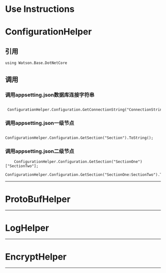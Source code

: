 Use Instructions
=====
# ConfigurationHelper
## 引用
    using Watson.Base.DotNetCore
## 调用
### 调用appsetting.json数据库连接字符串
```CSharp
    ConfigurationHelper.Configuration.GetConnectionString("ConnectionString");
```
### 调用appsetting.json一级节点
```CSharp
    ConfigurationHelper.Configuration.GetSection("Section").ToString();
```
### 调用appsetting.json二级节点
```CSharp
    ConfigurationHelper.Configuration.GetSection("SectionOne")["SectionTwo"];
    ConfigurationHelper.Configuration.GetSection("SectionOne:SectionTwo").ToString();
```
---
# ProtoBufHelper
---
# LogHelper
---
# EncryptHelper
---
